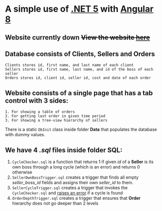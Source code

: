 # A simple use of [.NET 5](https://docs.microsoft.com/en-us/dotnet/core/dotnet-five) with [Angular 8](https://indepth.dev/posts/1076/whats-new-after-angular-8)

## Website currently down ~~View the website [here](https://csoliberty20210516163403.azurewebsites.net/)~~

## Database consists of **Clients**, **Sellers** and **Orders**
    Clients stores id, first name, and last name of each client
    Sellers stores id, first name, last name, and id of the boss of each seller
    Orders stores id, client id, seller id, cost and date of each order

## Website consists of a single page that has a tab control with 3 sides: 
    1. For showing a table of orders
    2. For getting last order in given time period
    3. For showing a tree-view hierarchy of sellers

There is a static `DbInit` class inside folder **Data** that populates the database with dummy values.

## We have 4 *.sql* files inside folder **SQL**:
1. `CycleChecker.sql` is a function that returns 1 if given *id* of a **Seller** is its own boss through a long cycle (which is an error) and returns 0 otherwise
2. `SellerOwnBossTrigger.sql` creates a trigger that finds all empty *seller_boss_id* fields and assigns their own *seller_id* to them.
3. `SellerCycleTrigger.sql` creates a trigger that invokes the `CycleChecker.sql` and [raises an error](https://docs.microsoft.com/en-us/sql/t-sql/language-elements/raiserror-transact-sql) if a cycle is found
4. `OrderDepthTrigger.sql` creates a trigger that ensures that **Order** hierarchy does not go deeper than 2 levels
